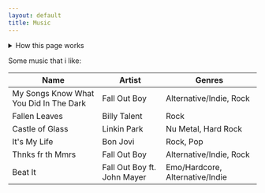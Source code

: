 ```yaml
---
layout: default
title: Music
---
```


<details>
  <summary>How this page works</summary>
  <p><b>Searching:</b> Use your browser to search.</p>
</details>

Some music that i like:

| Name | Artist | Genres |
| ---- | ------ | ------ |
| My Songs Know What You Did In The Dark | Fall Out Boy | Alternative/Indie, Rock |
| Fallen Leaves | Billy Talent | Rock |
| Castle of Glass | Linkin Park | Nu Metal, Hard Rock |
| It's My Life | Bon Jovi | Rock, Pop |
| Thnks fr th Mmrs | Fall Out Boy | Alternative/Indie, Rock |
| Beat It | Fall Out Boy ft. John Mayer | Emo/Hardcore, Alternative/Indie | 
